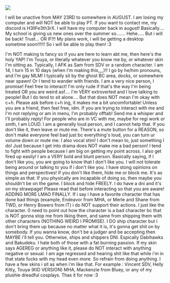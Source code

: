 
![](https://komarev.com/ghpvc/?username=H3llFe4th3rX&color=blue)

I will be unactive from MAY 23RD to somewhere in AUGUST. I am losing my computer and will NOT be able to play PT. If you want to contact me, my discord is H3llFe3th3rX. I will have my computer back in august! Basically.... My school is giving us new ones over the summer so....... Hehe..... But i will be back! Trust... OR IF!!! My plans work, i will be getting a desktop sometime soon!!!!!! So i will be able to play then! :3

I'm NOT making ts fancy so if you are here to learn abt me, then here's the holy YAP! I'm Touya, or literally whatever you know me by, or whatever skin I'm sitting as. Typically, I AFK as Sam from SDV or a random character. I am 14, I turn 15 in 10 days (when I'm making this,,,,)!! I go by he/him pronouns, and I'm gay MLM! I typically sit by the ghost BC area, docks, or somewhere near spawn! Or I tend to wander with friends. I am a very nice person, I promise! Feel free to interact! I'm only rude if that's the way I'm being treated OR you are weird asf.... I'm VERY extroverted and I love talking to people! But I do tend to sit alone.... But that does NOT mean I'm okay with c+h. Please ask before c+h ing, it makes me a bit uncomfortable! Unless you are a friend, then feel free, idm. If you are trying to interact with me and I'm not replying or am in menu, I'm probably offtab! Send me a whisper and I'll probably reply! For people who are in VC with me, maybe for regi work or smth, I am LOUD. I am a generally loud person, and I cannot help that. If you don't like it, then leave or mute me. There's a mute button for a REASON, so don't make everyone feel bad just bc everything's loud, you can turn ur volume down or mute me. I also vocal stim! I don't mean to, just something I do! Just because I get into drama does NOT make me a bad person! I tend to fight with people because I am big on getting my point across. I also get fired up easily! I am a VERY bold and blunt person. Basically saying, if I don't like you, you are going to know that I don't like you. I will not tolerate being around or talking to you if i don't like you. I have stong opinions on things and perspectives! If you don't like them, hide me or block me. It's as simple as that. If you physically are incapable of doing so, then maybe you shouldn't be on the game. I block and hide FREELY. I do have a dni and it's on my strawpage! Please read that before interacting so that you are aware! ADDING MORE LMAO FINALLY. If i say i have a favorite character that has done bad things (example, Endeavor from MHA, or Merle and Shane from TWD, or Henry Bowers from IT) i do NOT support their actions. I just like the character. 0 need to point out how the character is a bad character bc that is NOT gonna stop me from liking them, and same from shipping them with other characters (NOTHING WEIRD I PROMISE). I DO ship character but i don't bring them up because no matter what it is, it's gonna get shit on by somebody. If you wanna know, don't be a judger and be accepting then MAYBE i'll tell you. Otherwise, ships and shippers DNI. Espically Dabihawks and Bakudeku. I hate both of those with a fat burning passion. If my skin says AGEREG or anything like it, please do NOT interact with anything negative or sexual. I am age regressed and hearing shit like that while i'm in that state fucks with my head even more. So refrain from doing anything. I have a few skins i sit as when i'm like that. For example : Vincent SDV, Helly Kitty, Touya (KID VERSION) MHA, Mackenzie from Bluey, or any of my plushie dreadful cosplays. Thas it for now :3

